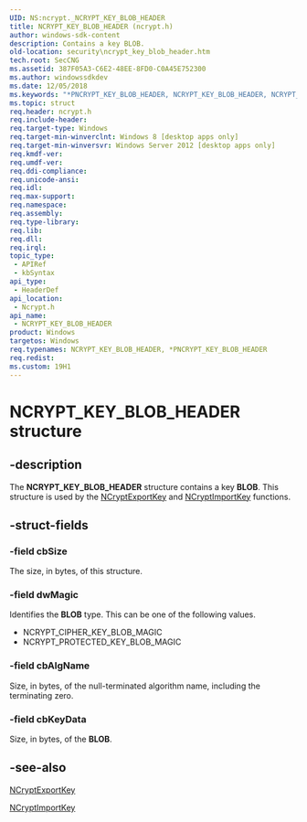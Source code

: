 ```yaml
---
UID: NS:ncrypt._NCRYPT_KEY_BLOB_HEADER
title: NCRYPT_KEY_BLOB_HEADER (ncrypt.h)
author: windows-sdk-content
description: Contains a key BLOB.
old-location: security\ncrypt_key_blob_header.htm
tech.root: SecCNG
ms.assetid: 387F05A3-C6E2-48EE-8FD0-C0A45E752300
ms.author: windowssdkdev
ms.date: 12/05/2018
ms.keywords: "*PNCRYPT_KEY_BLOB_HEADER, NCRYPT_KEY_BLOB_HEADER, NCRYPT_KEY_BLOB_HEADER structure [Security], PNCRYPT_KEY_BLOB_HEADER, PNCRYPT_KEY_BLOB_HEADER structure pointer [Security], ncrypt/NCRYPT_KEY_BLOB_HEADER, ncrypt/PNCRYPT_KEY_BLOB_HEADER, security.ncrypt_key_blob_header"
ms.topic: struct
req.header: ncrypt.h
req.include-header: 
req.target-type: Windows
req.target-min-winverclnt: Windows 8 [desktop apps only]
req.target-min-winversvr: Windows Server 2012 [desktop apps only]
req.kmdf-ver: 
req.umdf-ver: 
req.ddi-compliance: 
req.unicode-ansi: 
req.idl: 
req.max-support: 
req.namespace: 
req.assembly: 
req.type-library: 
req.lib: 
req.dll: 
req.irql: 
topic_type:
 - APIRef
 - kbSyntax
api_type:
 - HeaderDef
api_location:
 - Ncrypt.h
api_name:
 - NCRYPT_KEY_BLOB_HEADER
product: Windows
targetos: Windows
req.typenames: NCRYPT_KEY_BLOB_HEADER, *PNCRYPT_KEY_BLOB_HEADER
req.redist: 
ms.custom: 19H1
---
```


# NCRYPT_KEY_BLOB_HEADER structure


## -description


The <b>NCRYPT_KEY_BLOB_HEADER</b> structure contains a key <b>BLOB</b>. This structure is used by the <a href="https://docs.microsoft.com/windows/desktop/api/ncrypt/nf-ncrypt-ncryptexportkey">NCryptExportKey</a> and <a href="https://docs.microsoft.com/windows/desktop/api/ncrypt/nf-ncrypt-ncryptimportkey">NCryptImportKey</a> functions.


## -struct-fields




### -field cbSize

The size, in bytes, of this structure.


### -field dwMagic

Identifies the <b>BLOB</b> type. This can be one of the following values.

<ul>
<li>NCRYPT_CIPHER_KEY_BLOB_MAGIC</li>
<li>NCRYPT_PROTECTED_KEY_BLOB_MAGIC</li>
</ul>

### -field cbAlgName

Size, in bytes, of the null-terminated algorithm name, including the terminating zero.


### -field cbKeyData

Size, in bytes, of the <b>BLOB</b>.


## -see-also




<a href="https://docs.microsoft.com/windows/desktop/api/ncrypt/nf-ncrypt-ncryptexportkey">NCryptExportKey</a>



<a href="https://docs.microsoft.com/windows/desktop/api/ncrypt/nf-ncrypt-ncryptimportkey">NCryptImportKey</a>
 

 

